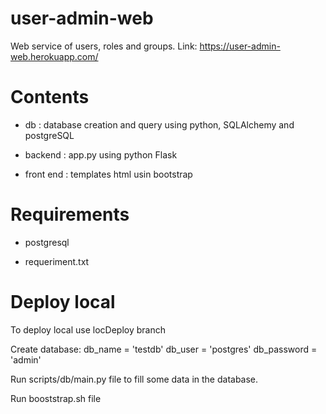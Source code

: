 # user-admin-web
Web service of users, roles and groups.
Link: https://user-admin-web.herokuapp.com/ 

# Contents

- db : database creation and query using python, SQLAlchemy and postgreSQL

- backend :  app.py using python Flask

- front end :  templates html usin bootstrap

# Requirements

- postgresql

- requeriment.txt

# Deploy local

To deploy local use locDeploy branch

Create database:  db_name = 'testdb'
                  db_user = 'postgres'
                  db_password = 'admin'
 
 Run scripts/db/main.py file to fill some data in the database. 
 
 Run booststrap.sh file
 
 
